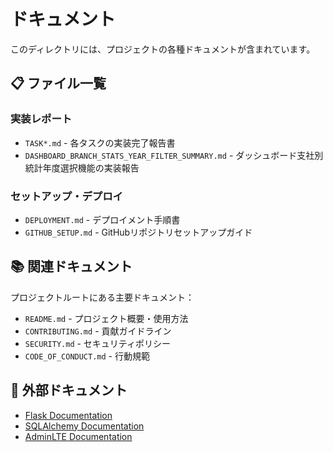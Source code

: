 # ドキュメント

このディレクトリには、プロジェクトの各種ドキュメントが含まれています。

## 📋 ファイル一覧

### 実装レポート
- `TASK*.md` - 各タスクの実装完了報告書
- `DASHBOARD_BRANCH_STATS_YEAR_FILTER_SUMMARY.md` - ダッシュボード支社別統計年度選択機能の実装報告

### セットアップ・デプロイ
- `DEPLOYMENT.md` - デプロイメント手順書
- `GITHUB_SETUP.md` - GitHubリポジトリセットアップガイド

## 📚 関連ドキュメント

プロジェクトルートにある主要ドキュメント：
- `README.md` - プロジェクト概要・使用方法
- `CONTRIBUTING.md` - 貢献ガイドライン
- `SECURITY.md` - セキュリティポリシー
- `CODE_OF_CONDUCT.md` - 行動規範

## 🔗 外部ドキュメント

- [Flask Documentation](https://flask.palletsprojects.com/)
- [SQLAlchemy Documentation](https://docs.sqlalchemy.org/)
- [AdminLTE Documentation](https://adminlte.io/docs/)